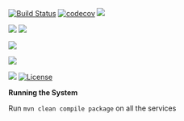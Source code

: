 
[![Build Status](https://travis-ci.org/stackroute/ibm-wave3-ontrack.svg?branch=master)](https://travis-ci.org/stackroute/ibm-wave3-ontrack)
[![codecov](https://codecov.io/gh/stackroute/ibm-wave3-ontrack/branch/master/graph/badge.svg)](https://codecov.io/gh/stackroute/ibm-wave3-ontrack)
![](https://img.shields.io/codecov/c/github/stackroute/ibm-wave3-ontrack.svg?style=flat)

![](https://img.shields.io/snyk/vulnerabilities/github/stackroute/ibm-wave3-ontrack.svg?style=popout)
![](https://img.shields.io/github/issues/stackroute/ibm-wave3-ontrack.svg?style=popout)

![](https://img.shields.io/github/contributors/stackroute/ibm-wave3-ontrack.svg?style=popout)

![](https://img.shields.io/github/last-commit/stackroute/ibm-wave3-ontrack.svg?style=popout)

![](https://img.shields.io/github/repo-size/stackroute/ibm-wave3-ontrack.svg?style=popout)
[![License](https://img.shields.io/badge/License-Apache%202.0-blue.svg)](https://opensource.org/licenses/Apache-2.0)

****Running the System****

Run ```mvn clean compile package``` on all the services
